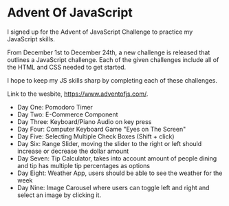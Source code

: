# Advent Of JavaScript

I signed up for the Advent of JavaScript Challenge to practice my JavaScript skills. 

From December 1st to December 24th, a new challenge is released that outlines a JavaScript challenge. Each of the given challenges include all of the HTML and CSS needed to get started. 

I hope to keep my JS skills sharp by completing each of these challenges.

Link to the wesbite, https://www.adventofjs.com/. 

* Day One: Pomodoro Timer
* Day Two: E-Commerce Component
* Day Three: Keyboard/Piano Audio on key press
* Day Four: Computer Keyboard Game "Eyes on The Screen"
* Day Five: Selecting Multiple Check Boxes (Shift + click)
* Day Six: Range Slider, moving the slider to the right or left should increase or decrease the dollar amount
* Day Seven: Tip Calculator, takes into account amount of people dining and tip has multiple tip percentages as options
* Day Eight: Weather App, users should be able to see the weather for the week
* Day Nine: Image Carousel where users can toggle left and right and select an image by clicking it. 